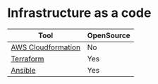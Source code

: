 
# Infrastructure as a code

| Tool                                                                              | OpenSource |
|-----------------------------------------------------------------------------------|------------|
| [AWS Cloudformation](../2_AWSServices/9_InfrastructureAsCode/AWSCloudFormation) | No         |
| [Terraform](https://www.terraform.io/)                                            | Yes        |
| [Ansible](https://www.ansible.com/)                                               | Yes        |